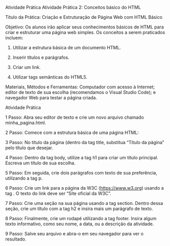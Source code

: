 Atividade Prática
​Atividade Prática 2: Conceitos básico do HTML

Título da Prática: Criação e Estruturação de Página Web com HTML Básico

Objetivo: Os alunos irão aplicar seus conhecimentos básicos de HTML para criar e estruturar uma página web simples. Os conceitos a serem praticados incluem:

1. Utilizar a estrutura básica de um documento HTML.

2. Inserir títulos e parágrafos.

3. Criar um link.

4. Utilizar tags semânticas do HTML5.

Materiais, Métodos e Ferramentas: Computador com acesso à Internet; editor de texto de sua escolha (recomendamos o Visual Studio Code); e navegador Web para testar a página criada.

​Atividade Prática

1 Passo: Abra seu editor de texto e crie um novo arquivo chamado minha_pagina.html.

2 Passo: Comece com a estrutura básica de uma página HTML:


3 Passo: No título da página (dentro da tag title, substitua “Título da página” pelo título que desejar.

4 Passo: Dentro da tag body, utilize a tag h1 para criar um título principal. Escreva um título de sua escolha.

5 Passo: Em seguida, crie dois parágrafos com texto de sua preferência, utilizando a tag p.

6 Passo: Crie um link para a página da W3C (https://www.w3.org) usando a tag <a>. O texto do link deve ser “Site oficial da W3C”.

7 Passo: Crie uma seção na sua página usando a tag section. Dentro dessa seção, crie um título com a tag h2 e insira mais um parágrafo de texto.

8 Passo: Finalmente, crie um rodapé utilizando a tag footer. Insira algum texto informativo, como seu nome, a data, ou a descrição da atividade.

9 Passo: Salve seu arquivo e abra-o em seu navegador para ver o resultado.

